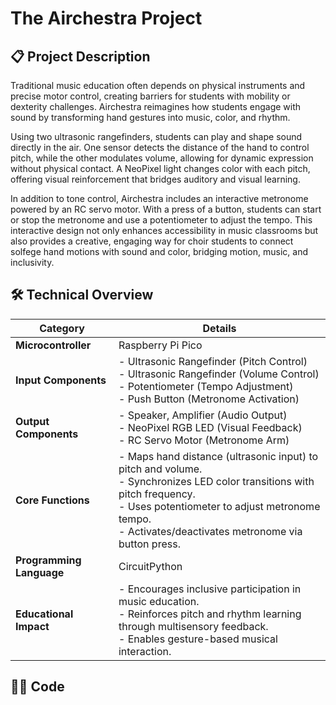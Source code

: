 # The Airchestra Project

## 📋 Project Description
Traditional music education often depends on physical instruments and precise motor control, creating barriers for students with mobility or dexterity challenges. Airchestra reimagines how students engage with sound by transforming hand gestures into music, color, and rhythm.

Using two ultrasonic rangefinders, students can play and shape sound directly in the air. One sensor detects the distance of the hand to control pitch, while the other modulates volume, allowing for dynamic expression without physical contact. A NeoPixel light changes color with each pitch, offering visual reinforcement that bridges auditory and visual learning.

In addition to tone control, Airchestra includes an interactive metronome powered by an RC servo motor. With a press of a button, students can start or stop the metronome and use a potentiometer to adjust the tempo. This interactive design not only enhances accessibility in music classrooms but also provides a creative, engaging way for choir students to connect solfege hand motions with sound and color, bridging motion, music, and inclusivity.



## 🛠️ Technical Overview

| **Category** | **Details** |
|---------------|-------------|
| **Microcontroller** | Raspberry Pi Pico |
| **Input Components** | - Ultrasonic Rangefinder (Pitch Control)<br>- Ultrasonic Rangefinder (Volume Control)<br>- Potentiometer (Tempo Adjustment)<br>- Push Button (Metronome Activation) |
| **Output Components** | - Speaker, Amplifier (Audio Output)<br>- NeoPixel RGB LED (Visual Feedback)<br>- RC Servo Motor (Metronome Arm) |
| **Core Functions** | - Maps hand distance (ultrasonic input) to pitch and volume.<br>- Synchronizes LED color transitions with pitch frequency.<br>- Uses potentiometer to adjust metronome tempo.<br>- Activates/deactivates metronome via button press. |
| **Programming Language** | CircuitPython |
| **Educational Impact** | - Encourages inclusive participation in music education.<br>- Reinforces pitch and rhythm learning through multisensory feedback.<br>- Enables gesture-based musical interaction. |

## 👩‍💻 Code

